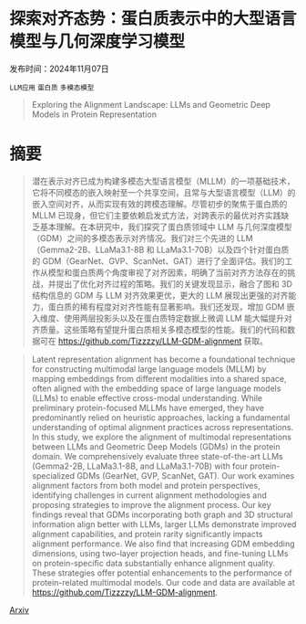 # 探索对齐态势：蛋白质表示中的大型语言模型与几何深度学习模型

发布时间：2024年11月07日

`LLM应用` `蛋白质` `多模态模型`

> Exploring the Alignment Landscape: LLMs and Geometric Deep Models in Protein Representation

# 摘要

> 潜在表示对齐已成为构建多模态大型语言模型（MLLM）的一项基础技术，它将不同模态的嵌入映射至一个共享空间，且常与大型语言模型（LLM）的嵌入空间对齐，从而实现有效的跨模态理解。尽管初步的聚焦于蛋白质的 MLLM 已现身，但它们主要依赖启发式方法，对跨表示的最优对齐实践缺乏基本理解。在本研究中，我们探究了蛋白质领域中 LLM 与几何深度模型（GDM）之间的多模态表示对齐情况。我们对三个先进的 LLM（Gemma2-2B、LLaMa3.1-8B 和 LLaMa3.1-70B）以及四个针对蛋白质的 GDM（GearNet、GVP、ScanNet、GAT）进行了全面评估。我们的工作从模型和蛋白质两个角度审视了对齐因素，明确了当前对齐方法存在的挑战，并提出了优化对齐过程的策略。我们的关键发现显示，融合了图和 3D 结构信息的 GDM 与 LLM 对齐效果更优，更大的 LLM 展现出更强的对齐能力，蛋白质的稀有程度对对齐性能有显著影响。我们还发现，增加 GDM 嵌入维度、使用两层投影头以及在蛋白质特定数据上微调 LLM 能大幅提升对齐质量。这些策略有望提升蛋白质相关多模态模型的性能。我们的代码和数据可在 https://github.com/Tizzzzy/LLM-GDM-alignment 获取。

> Latent representation alignment has become a foundational technique for constructing multimodal large language models (MLLM) by mapping embeddings from different modalities into a shared space, often aligned with the embedding space of large language models (LLMs) to enable effective cross-modal understanding. While preliminary protein-focused MLLMs have emerged, they have predominantly relied on heuristic approaches, lacking a fundamental understanding of optimal alignment practices across representations. In this study, we explore the alignment of multimodal representations between LLMs and Geometric Deep Models (GDMs) in the protein domain. We comprehensively evaluate three state-of-the-art LLMs (Gemma2-2B, LLaMa3.1-8B, and LLaMa3.1-70B) with four protein-specialized GDMs (GearNet, GVP, ScanNet, GAT). Our work examines alignment factors from both model and protein perspectives, identifying challenges in current alignment methodologies and proposing strategies to improve the alignment process. Our key findings reveal that GDMs incorporating both graph and 3D structural information align better with LLMs, larger LLMs demonstrate improved alignment capabilities, and protein rarity significantly impacts alignment performance. We also find that increasing GDM embedding dimensions, using two-layer projection heads, and fine-tuning LLMs on protein-specific data substantially enhance alignment quality. These strategies offer potential enhancements to the performance of protein-related multimodal models. Our code and data are available at https://github.com/Tizzzzy/LLM-GDM-alignment.

[Arxiv](https://arxiv.org/abs/2411.05316)